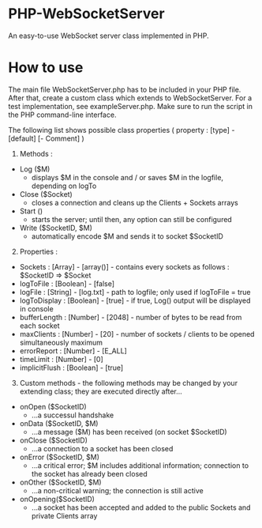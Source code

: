 # PHP-WebSocketServer
An easy-to-use WebSocket server class implemented in PHP.

# How to use
The main file WebSocketServer.php has to be included in your PHP file. After that, create a custom class which extends to WebSocketServer. For a test implementation, see exampleServer.php. Make sure to run the script in the PHP command-line interface.

The following list shows possible class properties ( property : [type] - [default] [- Comment]   )

1. Methods :
  * Log ($M)
    * displays $M in the console and / or saves $M in the logfile, depending on logTo
  * Close ($Socket)
    * closes a connection and cleans up the Clients + Sockets arrays
  * Start ()
    * starts the server; until then, any option can still be configured
  * Write ($SocketID, $M)
    * automatically encode $M and sends it to socket $SocketID

2. Properties :
  * Sockets       : [Array]   - [array()] - contains every sockets as follows : $SocketID => $Socket
  * logToFile     : [Boolean] - [false]
  * logFile       : [String]  - [log.txt] - path to logfile; only used if logToFile = true
  * logToDisplay  : [Boolean] - [true]    - if true, Log() output will be displayed in console
  * bufferLength  : [Number]  - [2048]    - number of bytes to be read from each socket
  * maxClients    : [Number]  - [20]      - number of sockets / clients to be opened simultaneously maximum
  * errorReport   : [Number]  - [E_ALL]
  * timeLimit     : [Number]  - [0]
  * implicitFlush : [Boolean] - [true]

3. Custom methods - the following methods may be changed by your extending class; they are executed directly after...
  * onOpen ($SocketID)
    * ...a successul handshake
  * onData ($SocketID, $M)
    * ...a message ($M) has been received (on socket $SocketID)
  * onClose ($SocketID)
    * ...a connection to a socket has been closed
  * onError ($SocketID, $M)
    * ...a critical error; $M includes additional information; connection to the socket has already been closed
  * onOther ($SocketID, $M)
    * ...a non-critical warning; the connection is still active
  * onOpening($SocketID)
    * ...a socket has been accepted and added to the public Sockets and private Clients array
